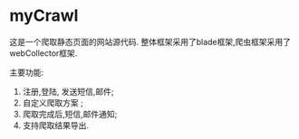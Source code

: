 # myCrawl
这是一个爬取静态页面的网站源代码. 整体框架采用了blade框架,爬虫框架采用了webCollector框架.  

主要功能:  
1. 注册,登陆, 发送短信,邮件;
2. 自定义爬取方案 ;
3. 爬取完成后,短信,邮件通知;
4. 支持爬取结果导出.
